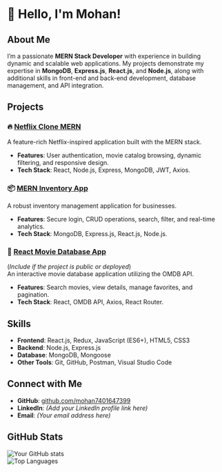 # 👋 Hello, I'm Mohan!  

## About Me  
I’m a passionate **MERN Stack Developer** with experience in building dynamic and scalable web applications. My projects demonstrate my expertise in **MongoDB**, **Express.js**, **React.js**, and **Node.js**, along with additional skills in front-end and back-end development, database management, and API integration.

## Projects

### 🔥 [Netflix Clone MERN](https://github.com/mohan7401647399/Netflix_clone_MERN)  
A feature-rich Netflix-inspired application built with the MERN stack.  
- **Features**: User authentication, movie catalog browsing, dynamic filtering, and responsive design.  
- **Tech Stack**: React, Node.js, Express, MongoDB, JWT, Axios.  

### 📦 [MERN Inventory App](https://github.com/mohan7401647399/MERN-Inventory-app)  
A robust inventory management application for businesses.  
- **Features**: Secure login, CRUD operations, search, filter, and real-time analytics.  
- **Tech Stack**: MongoDB, Express.js, React.js, Node.js.  

### 🎥 [React Movie Database App](#)  
(*Include if the project is public or deployed*)  
An interactive movie database application utilizing the OMDB API.  
- **Features**: Search movies, view details, manage favorites, and pagination.  
- **Tech Stack**: React, OMDB API, Axios, React Router.  

## Skills
- **Frontend**: React.js, Redux, JavaScript (ES6+), HTML5, CSS3  
- **Backend**: Node.js, Express.js  
- **Database**: MongoDB, Mongoose  
- **Other Tools**: Git, GitHub, Postman, Visual Studio Code  

## Connect with Me  
- **GitHub**: [github.com/mohan7401647399](https://github.com/mohan7401647399)  
- **LinkedIn**: *(Add your LinkedIn profile link here)*  
- **Email**: *(Your email address here)*  

## GitHub Stats  
![Your GitHub stats](https://github-readme-stats.vercel.app/api?username=mohan7401647399&show_icons=true&theme=radical)  
![Top Languages](https://github-readme-stats.vercel.app/api/top-langs/?username=mohan7401647399&layout=compact&theme=radical) 
